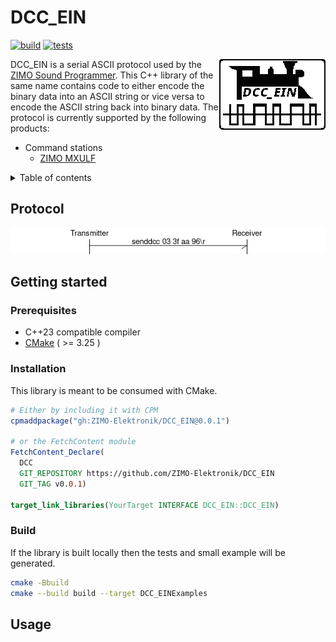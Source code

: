 # DCC_EIN

[![build](https://github.com/ZIMO-Elektronik/DCC_EIN/actions/workflows/build.yml/badge.svg)](https://github.com/ZIMO-Elektronik/DCC_EIN/actions/workflows/build.yml) [![tests](https://github.com/ZIMO-Elektronik/DCC_EIN/actions/workflows/tests.yml/badge.svg)](https://github.com/ZIMO-Elektronik/DCC_EIN/actions/workflows/tests.yml)

<img src="data/images/logo.gif" align="right"/>

DCC_EIN is a serial ASCII protocol used by the [ZIMO Sound Programmer](http://www.zimo.at/web2010/products/zsp_zimo-sound-programmer.htm). This C++ library of the same name contains code to either encode the binary data into an ASCII string or vice versa to encode the ASCII string back into binary data. The protocol is currently supported by the following products:
- Command stations
  - [ZIMO MXULF](http://www.zimo.at/web2010/products/InfMXULF.htm)

<details>
  <summary>Table of contents</summary>
  <ol>
    <li><a href="#protocol">Protocol</a></li>
    <li><a href="#getting-started">Getting started</a></li>
      <ul>
        <li><a href="#prerequisites">Prerequisites</a></li>
        <li><a href="#installation">Installation</a></li>
        <li><a href="#build">Build</a></li>
      </ul>
    <li><a href="#usage">Usage</a></li>
  </ol>
</details>

## Protocol
![Yolo](data/images/protocol.png)

## Getting started
### Prerequisites
- C++23 compatible compiler
- [CMake](https://cmake.org/) ( >= 3.25 )

### Installation
This library is meant to be consumed with CMake.

```cmake
# Either by including it with CPM
cpmaddpackage("gh:ZIMO-Elektronik/DCC_EIN@0.0.1")

# or the FetchContent module
FetchContent_Declare(
  DCC
  GIT_REPOSITORY https://github.com/ZIMO-Elektronik/DCC_EIN
  GIT_TAG v0.0.1)

target_link_libraries(YourTarget INTERFACE DCC_EIN::DCC_EIN)
```

### Build
If the library is built locally then the tests and small example will be generated.
```sh
cmake -Bbuild
cmake --build build --target DCC_EINExamples
```

## Usage